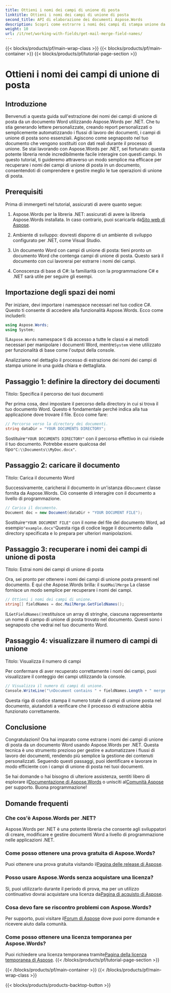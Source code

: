 ```yaml
---
title: Ottieni i nomi dei campi di unione di posta
linktitle: Ottieni i nomi dei campi di unione di posta
second_title: API di elaborazione dei documenti Aspose.Words
description: Scopri come estrarre i nomi dei campi di stampa unione da un documento Word utilizzando Aspose.Words per .NET con questa guida dettagliata e passo dopo passo.
weight: 10
url: /it/net/working-with-fields/get-mail-merge-field-names/
---
```


{{< blocks/products/pf/main-wrap-class >}}
{{< blocks/products/pf/main-container >}}
{{< blocks/products/pf/tutorial-page-section >}}

# Ottieni i nomi dei campi di unione di posta

## Introduzione

Benvenuti a questa guida sull'estrazione dei nomi dei campi di unione di posta da un documento Word utilizzando Aspose.Words per .NET. Che tu stia generando lettere personalizzate, creando report personalizzati o semplicemente automatizzando i flussi di lavoro dei documenti, i campi di unione di posta sono essenziali. Agiscono come segnaposto nel tuo documento che vengono sostituiti con dati reali durante il processo di unione. Se stai lavorando con Aspose.Words per .NET, sei fortunato: questa potente libreria rende incredibilmente facile interagire con questi campi. In questo tutorial, ti guideremo attraverso un modo semplice ma efficace per recuperare i nomi dei campi di unione di posta in un documento, consentendoti di comprendere e gestire meglio le tue operazioni di unione di posta.

## Prerequisiti

Prima di immergerti nel tutorial, assicurati di avere quanto segue:

1.  Aspose.Words per la libreria .NET: assicurati di avere la libreria Aspose.Words installata. In caso contrario, puoi scaricarla da[Sito web di Aspose](https://releases.aspose.com/words/net/).

2. Ambiente di sviluppo: dovresti disporre di un ambiente di sviluppo configurato per .NET, come Visual Studio.

3. Un documento Word con campi di unione di posta: tieni pronto un documento Word che contenga campi di unione di posta. Questo sarà il documento con cui lavorerai per estrarre i nomi dei campi.

4. Conoscenza di base di C#: la familiarità con la programmazione C# e .NET sarà utile per seguire gli esempi.

## Importazione degli spazi dei nomi

Per iniziare, devi importare i namespace necessari nel tuo codice C#. Questo ti consente di accedere alla funzionalità Aspose.Words. Ecco come includerli:

```csharp
using Aspose.Words;
using System;
```

 IL`Aspose.Words` namespace ti dà accesso a tutte le classi e ai metodi necessari per manipolare i documenti Word, mentre`System` viene utilizzato per funzionalità di base come l'output della console.

Analizziamo nel dettaglio il processo di estrazione dei nomi dei campi di stampa unione in una guida chiara e dettagliata.

## Passaggio 1: definire la directory dei documenti

Titolo: Specifica il percorso dei tuoi documenti

Per prima cosa, devi impostare il percorso della directory in cui si trova il tuo documento Word. Questo è fondamentale perché indica alla tua applicazione dove trovare il file. Ecco come fare:

```csharp
// Percorso verso la directory dei documenti.
string dataDir = "YOUR DOCUMENTS DIRECTORY";
```

 Sostituire`"YOUR DOCUMENTS DIRECTORY"` con il percorso effettivo in cui risiede il tuo documento. Potrebbe essere qualcosa del tipo`"C:\\Documents\\MyDoc.docx"`.

## Passaggio 2: caricare il documento

Titolo: Carica il documento Word

 Successivamente, caricherai il documento in un'istanza di`Document` classe fornita da Aspose.Words. Ciò consente di interagire con il documento a livello di programmazione.

```csharp
// Carica il documento.
Document doc = new Document(dataDir + "YOUR DOCUMENT FILE");
```

 Sostituire`"YOUR DOCUMENT FILE"` con il nome del file del documento Word, ad esempio`"example.docx"`Questa riga di codice legge il documento dalla directory specificata e lo prepara per ulteriori manipolazioni.

## Passaggio 3: recuperare i nomi dei campi di unione di posta

Titolo: Estrai nomi dei campi di unione di posta

 Ora, sei pronto per ottenere i nomi dei campi di unione posta presenti nel documento. È qui che Aspose.Words brilla: il suo`MailMerge` La classe fornisce un modo semplice per recuperare i nomi dei campi.

```csharp
// Ottieni i nomi dei campi di unione.
string[] fieldNames = doc.MailMerge.GetFieldNames();
```

 IL`GetFieldNames()`restituisce un array di stringhe, ciascuna rappresentante un nome di campo di unione di posta trovato nel documento. Questi sono i segnaposto che vedrai nel tuo documento Word.

## Passaggio 4: visualizzare il numero di campi di unione

Titolo: Visualizza il numero di campi

Per confermare di aver recuperato correttamente i nomi dei campi, puoi visualizzare il conteggio dei campi utilizzando la console.

```csharp
// Visualizza il numero di campi di unione.
Console.WriteLine("\nDocument contains " + fieldNames.Length + " merge fields.");
```

Questa riga di codice stampa il numero totale di campi di unione posta nel documento, aiutandoti a verificare che il processo di estrazione abbia funzionato correttamente.

## Conclusione

Congratulazioni! Ora hai imparato come estrarre i nomi dei campi di unione di posta da un documento Word usando Aspose.Words per .NET. Questa tecnica è uno strumento prezioso per gestire e automatizzare i flussi di lavoro dei documenti, rendendo più semplice la gestione dei contenuti personalizzati. Seguendo questi passaggi, puoi identificare e lavorare in modo efficiente con i campi di unione di posta nei tuoi documenti.

Se hai domande o hai bisogno di ulteriore assistenza, sentiti libero di esplorare il[Documentazione di Aspose.Words](https://reference.aspose.com/words/net/) o unisciti al[Comunità Aspose](https://forum.aspose.com/c/words/8) per supporto. Buona programmazione!

## Domande frequenti

### Che cos'è Aspose.Words per .NET?
Aspose.Words per .NET è una potente libreria che consente agli sviluppatori di creare, modificare e gestire documenti Word a livello di programmazione nelle applicazioni .NET.

### Come posso ottenere una prova gratuita di Aspose.Words?
 Puoi ottenere una prova gratuita visitando il[Pagina delle release di Aspose](https://releases.aspose.com/).

### Posso usare Aspose.Words senza acquistare una licenza?
 Sì, puoi utilizzarlo durante il periodo di prova, ma per un utilizzo continuativo dovrai acquistare una licenza da[Pagina di acquisto di Aspose](https://purchase.aspose.com/buy).

### Cosa devo fare se riscontro problemi con Aspose.Words?
 Per supporto, puoi visitare il[Forum di Aspose](https://forum.aspose.com/c/words/8) dove puoi porre domande e ricevere aiuto dalla comunità.

### Come posso ottenere una licenza temporanea per Aspose.Words?
 Puoi richiedere una licenza temporanea tramite[Pagina della licenza temporanea di Aspose](https://purchase.aspose.com/temporary-license/).
{{< /blocks/products/pf/tutorial-page-section >}}

{{< /blocks/products/pf/main-container >}}
{{< /blocks/products/pf/main-wrap-class >}}

{{< blocks/products/products-backtop-button >}}
